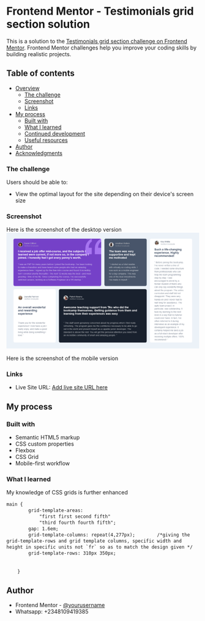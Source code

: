 # Frontend Mentor - Testimonials grid section solution

This is a solution to the [Testimonials grid section challenge on Frontend Mentor](https://www.frontendmentor.io/challenges/testimonials-grid-section-Nnw6J7Un7). Frontend Mentor challenges help you improve your coding skills by building realistic projects. 

## Table of contents

- [Overview](#overview)
  - [The challenge](#the-challenge)
  - [Screenshot](#screenshot)
  - [Links](#links)
- [My process](#my-process)
  - [Built with](#built-with)
  - [What I learned](#what-i-learned)
  - [Continued development](#continued-development)
  - [Useful resources](#useful-resources)
- [Author](#author)
- [Acknowledgments](#acknowledgments)

### The challenge

Users should be able to:

- View the optimal layout for the site depending on their device's screen size

### Screenshot
Here is the screenshot of the desktop version
![](screenshots/desktop.png)

Here is the screenshot of the mobile version

### Links

- Live Site URL: [Add live site URL here](https://your-live-site-url.com)

## My process

### Built with

- Semantic HTML5 markup
- CSS custom properties
- Flexbox
- CSS Grid
- Mobile-first workflow


### What I learned
My knowledge of CSS  grids is further enhanced
```
main {
        grid-template-areas: 
            "first first second fifth"
            "third fourth fourth fifth";
        gap: 1.6em;
        grid-template-columns: repeat(4,277px);        /*giving the grid-template-rows and grid template columns, specific width and height in specific units not `fr` so as to match the design given */ 
        grid-template-rows: 310px 350px;

    
    }

```

## Author
- Frontend Mentor - [@yourusername](https://www.frontendmentor.io/profile/yourusername)
- Whatsapp: +2348109419385